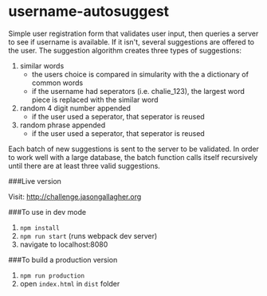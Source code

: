 # username-autosuggest

Simple user registration form that validates user input, then queries a server to see if username is available. If it isn't, several suggestions are offered to the user. The suggestion algorithm creates three types of suggestions:

1. similar words
    - the users choice is compared in simularity with the a dictionary of common words
    - if the username had seperators (i.e. chalie_123), the largest word piece is replaced with the similar word
2. random 4 digit number appended
    - if the user used a seperator, that seperator is reused 
3. random phrase appended
    - if the user used a seperator, that seperator is reused 
    
Each batch of new suggestions is sent to the server to be validated. In order to work well with a large database, the batch function calls itself recursively until there are at least three valid suggestions.

###Live version

Visit: http://challenge.jasongallagher.org

###To use in dev mode

1. `npm install`
2. `npm run start` (runs webpack dev server)
3. navigate to localhost:8080

###To build a production version

1. `npm run production`
2. open `index.html` in `dist` folder


